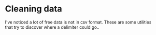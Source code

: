 Cleaning data
=============

I've noticed a lot of free data is not in csv format.
These are some utilities that try to discover where a delimiter could go..
